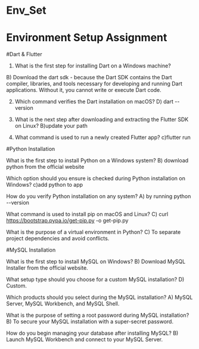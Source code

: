 # Env_Set

# Environment Setup Assignment

#Dart & Flutter

1. What is the first step for installing Dart on a Windows machine?

 B)  Download the dart sdk - because the Dart SDK contains the Dart compiler, libraries, and tools necessary for developing and running Dart applications. Without it, you cannot write or execute Dart code.



2. Which command verifies the Dart installation on macOS?
D) dart --version


3. What is the next step after downloading and extracting the Flutter SDK on Linux?
B)update your path


4. What command is used to run a newly created Flutter app?
c)flutter run


#Python Installation

What is the first step to install Python on a Windows system?
B) download python from the official website


Which option should you ensure is checked during Python installation on Windows?
c)add python to app


How do you verify Python installation on any system?
A) by running python --version


What command is used to install pip on macOS and Linux?
C) curl https://bootstrap.pypa.io/get-pip.py -o get-pip.py


What is the purpose of a virtual environment in Python?
C) To separate project dependencies and avoid conflicts.



#MySQL Installation

What is the first step to install MySQL on Windows?
B) Download MySQL Installer from the official website.


What setup type should you choose for a custom MySQL installation?
D) Custom.


Which products should you select during the MySQL installation?
 A) MySQL Server, MySQL Workbench, and MySQL Shell.


What is the purpose of setting a root password during MySQL installation?
B) To secure your MySQL installation with a super-secret password.


How do you begin managing your database after installing MySQL?
B) Launch MySQL Workbench and connect to your MySQL Server.

